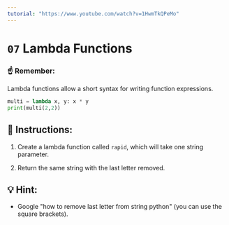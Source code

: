 ```yaml
---
tutorial: "https://www.youtube.com/watch?v=1HwmTkQPeMo"
---
```


# `07` Lambda Functions

### ☝ Remember:

Lambda functions allow a short syntax for writing function expressions.

```python
multi = lambda x, y: x * y
print(multi(2,2))
```

## 📝 Instructions:

1. Create a lambda function called `rapid`, which will take one string parameter.

2. Return the same string with the last letter removed.

## 💡 Hint:

+ Google "how to remove last letter from string python" (you can use the square brackets).
